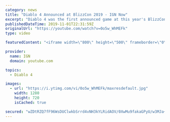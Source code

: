 ```yaml
---
category: news
title: "Diablo 4 Announced at BlizzCon 2019 - IGN Now"
excerpt: "Diablo 4 was the first announced game at this year's BlizzCon, which is a good thing considering how anticipated it was prior to last year's BlizzCon (to much fan ..."
publishedDateTime: 2019-11-01T22:31:59Z
originalUrl: "https://youtube.com/watch?v=0o5w_WhMEFk"
type: video

featuredContent: "<iframe width=\"800\" height=\"500\" frameborder=\"0\" src=\"https://www.youtube.com/embed/0o5w_WhMEFk\" allow=\"accelerometer; autoplay; encrypted-media; gyroscope; picture-in-picture\" allowfullscreen></iframe>"

provider:
  name: IGN
  domain: youtube.com

topics:
  - Diablo 4

images:
  - url: "https://i.ytimg.com/vi/0o5w_WhMEFk/maxresdefault.jpg"
    width: 1280
    height: 720
    isCached: true

secured: "wZDtRZQ7fF96WsDUClwkbSrrd4vNH3kYLRidAOV/0XwMu9fakaGPyU/w3MJa+6l/2fVPOmS9mnHOnsiCjjQ1/Qld5QgNs54Zt2dfotxC6iI0kc7d4Dt6cnvxOPBzCFySyKaV6wMf77JXFRyHV/SjAN7MG9LHlwE0OYLC1MNdDEpGa1vjYArY/+CdJk/iqnf2zRcwU1xANk4+N5+53a6kZPMvKWr/wOZ/ORdCU2iI95JaoMFL9w8T6cYCwIUdey/QoAJlQzjOkM9R3vX/U7N2sslQSVxcXrHqtS4p0tVVPXC++HYLe+XC64v5+WsxqqkVM4YUchg6DtUsIvKT5LhIUoPSWeiLcd4T2ytqfJr7+yPLtz6/R5oZx3HmtQtGkDm/taQ4KWhyPx8bhFS09xYpdMxYYlJ9x8/wbB/TTId8CzAADWZD7t4foYvYnhWpKsoz;/sUDmYN8JqvPSfCl8CtBMw=="
---
```


